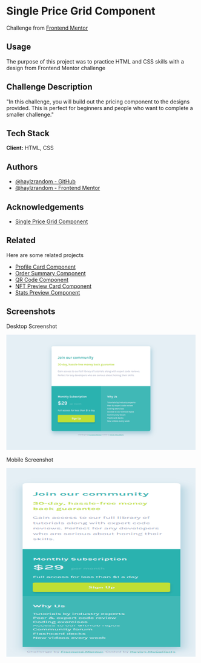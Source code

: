 # Single Price Grid Component

Challenge from [Frontend Mentor](https://www.frontendmentor.io/)

## Usage

The purpose of this project was to practice HTML and CSS skills with a design
from Frontend Mentor challenge

## Challenge Description

"In this challenge, you will build out the pricing component to the designs
provided. This is perfect for beginners and people who want to complete a
smaller challenge."

## Tech Stack

**Client:** HTML, CSS

## Authors

- [@haylzrandom - GitHub](https://www.github.com/haylzrandom)
- [@haylzrandom - Frontend Mentor](https://www.frontendmentor.io/profile/HaylzRandom)

## Acknowledgements

- [Single Price Grid Component](https://www.frontendmentor.io/challenges/single-price-grid-component-5ce41129d0ff452fec5abbbc)

## Related

Here are some related projects

- [Profile Card Component](https://github.com/HaylzRandom/profile-card-component)
- [Order Summary Component](https://github.com/HaylzRandom/order-summary-component)
- [QR Code Component](https://github.com/HaylzRandom/qr-code-component)
- [NFT Preview Card Component](https://github.com/HaylzRandom/nft-preview-card-component)
- [Stats Preview Component](https://github.com/HaylzRandom/stats-preview-card-component)

## Screenshots

Desktop Screenshot

<img src="./screenshots/desktop-screenshot.png" alt="Desktop Screenshot" width="500">

Mobile Screenshot

<img src="./screenshots/mobile-screenshot.png" alt="Mobile Screenshot" width="500" height="500">
